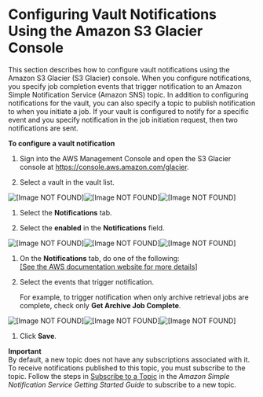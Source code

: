 # Configuring Vault Notifications Using the Amazon S3 Glacier Console<a name="configuring-notifications-console"></a>

This section describes how to configure vault notifications using the Amazon S3 Glacier \(S3 Glacier\) console\. When you configure notifications, you specify job completion events that trigger notification to an Amazon Simple Notification Service \(Amazon SNS\) topic\. In addition to configuring notifications for the vault, you can also specify a topic to publish notification to when you initiate a job\. If your vault is configured to notify for a specific event and you specify notification in the job initiation request, then two notifications are sent\. 

**To configure a vault notification**

1. Sign into the AWS Management Console and open the S3 Glacier console at [https://console\.aws\.amazon\.com/glacier](https://console.aws.amazon.com/glacier)\.

1. Select a vault in the vault list\.

      
![\[Image NOT FOUND\]](http://docs.aws.amazon.com/amazonglacier/latest/dev/images/EnableNotifications05.png)![\[Image NOT FOUND\]](http://docs.aws.amazon.com/amazonglacier/latest/dev/)![\[Image NOT FOUND\]](http://docs.aws.amazon.com/amazonglacier/latest/dev/)

1. Select the **Notifications** tab\.

1. Select the **enabled** in the **Notifications** field\.

      
![\[Image NOT FOUND\]](http://docs.aws.amazon.com/amazonglacier/latest/dev/images/EnableNotifications10.png)![\[Image NOT FOUND\]](http://docs.aws.amazon.com/amazonglacier/latest/dev/)![\[Image NOT FOUND\]](http://docs.aws.amazon.com/amazonglacier/latest/dev/)

1. On the **Notifications** tab, do one of the following:    
[\[See the AWS documentation website for more details\]](http://docs.aws.amazon.com/amazonglacier/latest/dev/configuring-notifications-console.html)

1. Select the events that trigger notification\.

   For example, to trigger notification when only archive retrieval jobs are complete, check only **Get Archive Job Complete**\. 

      
![\[Image NOT FOUND\]](http://docs.aws.amazon.com/amazonglacier/latest/dev/images/EnableNotifications30.png)![\[Image NOT FOUND\]](http://docs.aws.amazon.com/amazonglacier/latest/dev/)![\[Image NOT FOUND\]](http://docs.aws.amazon.com/amazonglacier/latest/dev/)

1. Click **Save**\.

    
**Important**  
By default, a new topic does not have any subscriptions associated with it\. To receive notifications published to this topic, you must subscribe to the topic\. Follow the steps in [Subscribe to a Topic](https://docs.aws.amazon.com/sns/latest/gsg/Subscribe.html) in the *Amazon Simple Notification Service Getting Started Guide* to subscribe to a new topic\.